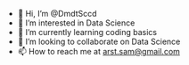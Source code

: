 - 👋 Hi, I’m @DmdtSccd
- 👀 I’m interested in Data Science
- 🌱 I’m currently learning coding basics
- 💞️ I’m looking to collaborate on Data Science
- 📫 How to reach me at arst.sam@gmail.com

<!---
DmdtSccd/DmdtSccd is a ✨ special ✨ repository because its `README.md` (this file) appears on your GitHub profile.
You can click the Preview link to take a look at your changes.
--->
